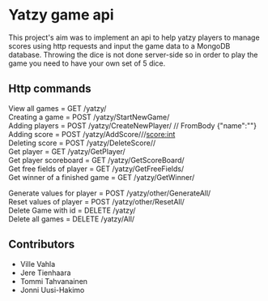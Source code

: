 # Yatzy game api

This project's aim was to implement an api to help yatzy players to manage scores using http requests and input the game data to a MongoDB database. Throwing the dice is not done server-side so in order to play the game you need to have your own set of 5 dice.

## Http commands

View all games                  = GET   /yatzy/  
Creating a game                 = POST  /yatzy/StartNewGame/<amount of players:int>  
Adding players                  = POST  /yatzy/CreateNewPlayer/<Game id:guid> 	// FromBody {"name":"<Your Name>"}  
Adding score                    = POST  /yatzy/AddScore/<player id:guid>/<field id:int>/<score:int>  
Deleting score                  = POST  /yatzy/DeleteScore/<player id:guid>/<field id:int>  
Get player                      = GET   /yatzy/GetPlayer/<player id:guid>  
Get player scoreboard           = GET   /yatzy/GetScoreBoard/<player id:guid>  
Get free fields of player       = GET   /yatzy/GetFreeFields/<player id: guid>  
Get winner of a finished game   = GET   /yatzy/GetWinner/<game id:guid>   

Generate values for player      = POST  /yatzy/other/GenerateAll/<player id:guid>  
Reset values of player          = POST  /yatzy/other/ResetAll/<player id:guid>  
Delete Game with id             = DELETE  /yatzy/<game id:guid>  
Delete all games                = DELETE  /yatzy/All/  

## Contributors

- Ville Vahla
- Jere Tienhaara
- Tommi Tahvanainen
- Jonni Uusi-Hakimo